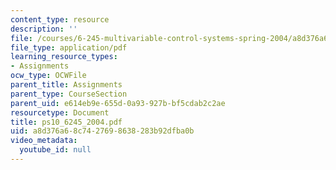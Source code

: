```yaml
---
content_type: resource
description: ''
file: /courses/6-245-multivariable-control-systems-spring-2004/a8d376a68c7427698638283b92dfba0b_ps10_6245_2004.pdf
file_type: application/pdf
learning_resource_types:
- Assignments
ocw_type: OCWFile
parent_title: Assignments
parent_type: CourseSection
parent_uid: e614eb9e-655d-0a93-927b-bf5cdab2c2ae
resourcetype: Document
title: ps10_6245_2004.pdf
uid: a8d376a6-8c74-2769-8638-283b92dfba0b
video_metadata:
  youtube_id: null
---
```

